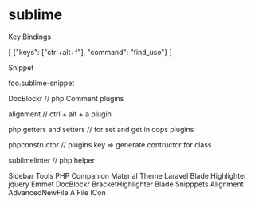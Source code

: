 # sublime
Key Bindings


[
  {"keys": ["ctrl+alt+f"], "command": "find_use"}
]



Snippet

foo.sublime-snippet


DocBlockr // php Comment plugins


alignment // ctrl + alt + a plugin


php getters and setters // for set and get in oops plugins

phpconstructor   // plugins   key => generate contructor for class

sublimelinter // php helper



Sidebar Tools
PHP Companion
Material Theme
Laravel Blade Highlighter
jquery
Emmet
DocBlockr
BracketHighlighter
Blade Snipppets
Alignment
AdvancedNewFile
A File ICon
